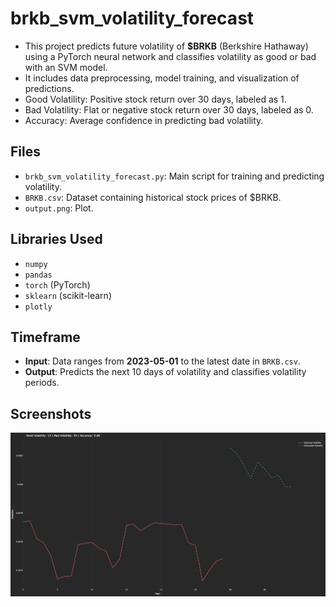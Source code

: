 # brkb_svm_volatility_forecast

- This project predicts future volatility of **$BRKB** (Berkshire Hathaway) using a PyTorch neural network and classifies volatility as good or bad with an SVM model.
- It includes data preprocessing, model training, and visualization of predictions.
- Good Volatility: Positive stock return over 30 days, labeled as 1.
- Bad Volatility: Flat or negative stock return over 30 days, labeled as 0.
- Accuracy: Average confidence in predicting bad volatility.

## Files
- `brkb_svm_volatility_forecast.py`: Main script for training and predicting volatility.
- `BRKB.csv`: Dataset containing historical stock prices of $BRKB.
- `output.png`: Plot.

## Libraries Used
- `numpy`
- `pandas`
- `torch` (PyTorch)
- `sklearn` (scikit-learn)
- `plotly`

## Timeframe
- **Input**: Data ranges from **2023-05-01** to the latest date in `BRKB.csv`.
- **Output**: Predicts the next 10 days of volatility and classifies volatility periods.

## Screenshots
![output](output.png)

